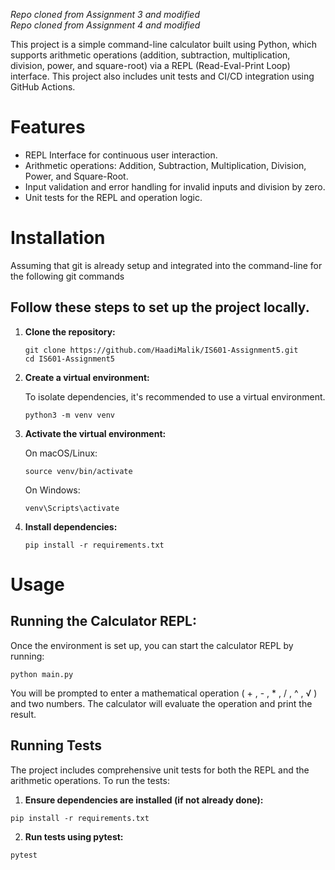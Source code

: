 *Repo cloned from Assignment 3 and modified*  
*Repo cloned from Assignment 4 and modified*

This project is a simple command-line calculator built using Python, which supports arithmetic operations (addition, subtraction, multiplication, division, power, and square-root) via a REPL (Read-Eval-Print Loop) interface. This project also includes unit tests and CI/CD integration using GitHub Actions.

# Features

- REPL Interface for continuous user interaction.
- Arithmetic operations: Addition, Subtraction, Multiplication, Division, Power, and Square-Root.
- Input validation and error handling for invalid inputs and division by zero.
- Unit tests for the REPL and operation logic.

# Installation

Assuming that git is already setup and integrated into the command-line for the following git commands

## Follow these steps to set up the project locally.

1.  **Clone the repository:**

    ```
    git clone https://github.com/HaadiMalik/IS601-Assignment5.git
    cd IS601-Assignment5
    ```

2.  **Create a virtual environment:**

    To isolate dependencies, it's recommended to use a virtual environment.

    ```
    python3 -m venv venv
    ```

3.  **Activate the virtual environment:**

    On macOS/Linux:

    ```
    source venv/bin/activate
    ```

    On Windows:

    ```
    venv\Scripts\activate
    ```

4.  **Install dependencies:**

    ```
    pip install -r requirements.txt
    ```

# Usage

## Running the Calculator REPL:

Once the environment is set up, you can start the calculator REPL by running:

```
python main.py
```

You will be prompted to enter a mathematical operation ( + , - , \* , / , ^ , √ ) and two numbers. The calculator will evaluate the operation and print the result.

## Running Tests

The project includes comprehensive unit tests for both the REPL and the arithmetic operations. To run the tests:

1. **Ensure dependencies are installed (if not already done):**

```
pip install -r requirements.txt
```

2. **Run tests using pytest:**

```
pytest
```
